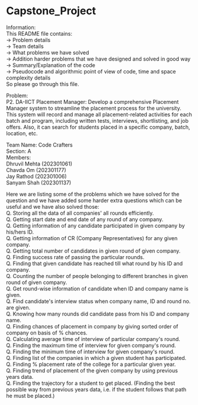 # Capstone_Project

Information:<br>
This README file contains: <br>
-> Problem details<br>
-> Team details<br>
-> What problems we have solved <br>
-> Addition harder problems that we have designed and solved in good way<br>
-> Summary/Explanation of the code<br>
-> Pseudocode and algorithmic point of view of code, time and space complexity details<br>
So please go through this file.<br>

Problem: <br>
P2. DA-IICT Placement Manager:
Develop a comprehensive Placement Manager system to streamline the
placement process for the university. This system will record and manage all
placement-related activities for each batch and program, including written tests,
interviews, shortlisting, and job offers. Also, it can search for students placed in a
specific company, batch, location, etc.

Team Name: Code Crafters<br>
Section: A<br>
Members:<br>
Dhruvil Mehta (202301061)<br>
Chavda Om (202301177)<br>
Jay Rathod (202301006)<br>
Sanyam Shah (202301137)<br>

Here we are listing some of the problems which we have solved for the question and we have added some harder extra questions which can be useful and we have also solved those:<br>
Q. Storing all the data of all companies' all rounds efficiently. <br>
Q. Getting start date and end date of any round of any company. <br>
Q. Getting information of any candidate participated in given company by his/hers ID. <br>
Q. Getting information of CR (Company Representatives) for any given company. <br>
Q. Getting total number of candidates in given round of given company. <br>
Q. Finding success rate of passing the particular rounds. <br>
Q. Finding that given candidate has reached till what round by his ID and company. <br>
Q. Counting the number of people belonging to different branches in given round of given company. <br>
Q. Get round-wise information of candidate when ID and company name is given. <br>
Q. Find candidate's interview status when company name, ID and round no. are given.<br>
Q. Knowing how many rounds did candidate pass from his ID and company name.<br>
Q. Finding chances of placement in company by giving sorted order of company on basis of % chances. <br>
Q. Calculating average time of interview of particular company's round. <br>
Q. Finding the maximum time of interview for given company's round. <br>
Q. Finding the minimum time of interview for given company's round. <br>
Q. Finding list of the companies in which a given student has participated. <br>
Q. Finding % placement rate of the college for a particular given year. <br>
Q. Finding trend of placement of the given company by using previous years data. <br>
Q. Finding the trajectory for a student to get placed. (Finding the best possible way from previous years data, i.e. if the student follows that path he must be placed.)<br>
